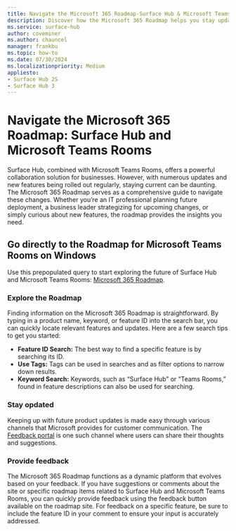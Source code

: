 ```yaml
---
title: Navigate the Microsoft 365 Roadmap-Surface Hub & Microsoft Teams Rooms
description: Discover how the Microsoft 365 Roadmap helps you stay updated with the latest features for Surface Hub and Microsoft Teams Rooms. Learn how to provide feedback and utilize search tips to maximize your Microsoft 365 experience.
ms.service: surface-hub
author: coveminer
ms.author: chauncel
manager: frankbu
ms.topic: how-to
ms.date: 07/30/2024
ms.localizationpriority: Medium
appliesto:
- Surface Hub 2S
- Surface Hub 3
---
```


# Navigate the Microsoft 365 Roadmap: Surface Hub and Microsoft Teams Rooms

Surface Hub, combined with Microsoft Teams Rooms, offers a powerful collaboration solution for businesses. However, with numerous updates and new features being rolled out regularly, staying current can be daunting. The Microsoft 365 Roadmap serves as a comprehensive guide to navigate these changes. Whether you’re an IT professional planning future deployment, a business leader strategizing for upcoming changes, or simply curious about new features, the roadmap provides the insights you need.

## Go directly to the Roadmap for Microsoft Teams Rooms on Windows

Use this prepopulated query to start exploring the future of Surface Hub and Microsoft Teams Rooms: [Microsoft 365 Roadmap](https://www.microsoft.com/microsoft-365/roadmap?filters=&searchterms=teams%2Crooms).

### Explore the Roadmap

Finding information on the Microsoft 365 Roadmap is straightforward. By typing in a product name, keyword, or feature ID into the search bar, you can quickly locate relevant features and updates. Here are a few search tips to get you started:

- **Feature ID Search:** The best way to find a specific feature is by searching its ID.
- **Use Tags:** Tags can be used in searches and as filter options to narrow down results.
- **Keyword Search:** Keywords, such as “Surface Hub” or “Teams Rooms,” found in feature descriptions can also be used for searching.

### Stay opdated

Keeping up with future product updates is made easy through various channels that Microsoft provides for customer communication. The [Feedback portal](https://www.microsoft.com/en-us/microsoft-365/roadmap?filters=&searchterms=teams%2Crooms) is one such channel where users can share their thoughts and suggestions.

### Provide feedback

The Microsoft 365 Roadmap functions as a dynamic platform that evolves based on your feedback. If you have suggestions or comments about the site or specific roadmap items related to Surface Hub and Microsoft Teams Rooms, you can quickly provide feedback using the feedback button available on the roadmap site. For feedback on a specific feature, be sure to include the feature ID in your comment to ensure your input is accurately addressed.
